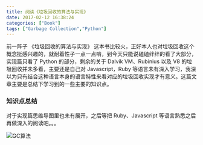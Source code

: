 ```yaml
---
title: 阅读《垃圾回收的算法与实现》
date: 2017-02-12 16:38:24
categories: ["Book"]
tags: ["Garbage Collection","Python"]
---
```


前一阵子 《垃圾回收的算法与实现》 这本书比较火，正好本人也对垃圾回收这个概念挺感兴趣的，就耐着性子一点一点啃，到今天只能说磕磕绊绊的看了大部分，实现篇只看了 Python 的部分，剩余的关于 Dalvik VM、Rubinius 以及 V8 的垃圾回收并未多看，主要还是自己对 Javascript，Ruby 等语言未有深入学习，我深以为只有结合这种语言本身的语言特性来看对应的垃圾回收实现才有意义。这篇文章主要是总结下学习到的一些主要的知识点。

<!-- more -->

### 知识点总结

对于实现篇思维导图里也未有展开，之后等把 Ruby、Javascript 等语言熟悉之后再做深入的阅读吧。。。

![GC算法](http://7xilk1.com1.z0.glb.clouddn.com/GC算法.png)